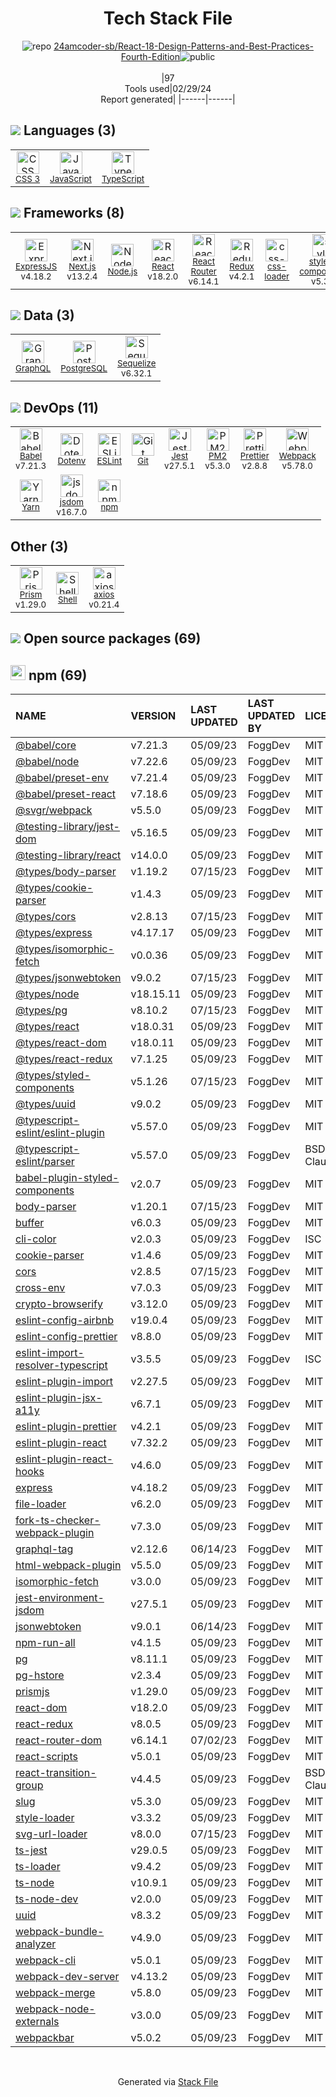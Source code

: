 <!--
&lt;--- Readme.md Snippet without images Start ---&gt;
## Tech Stack
24amcoder-sb/React-18-Design-Patterns-and-Best-Practices-Fourth-Edition is built on the following main stack:

- [JavaScript](https://developer.mozilla.org/en-US/docs/Web/JavaScript) – Languages
- [TypeScript](http://www.typescriptlang.org) – Languages
- [ExpressJS](http://expressjs.com/) – Microframeworks (Backend)
- [Next.js](https://nextjs.org/) – Frameworks (Full Stack)
- [Node.js](http://nodejs.org/) – Frameworks (Full Stack)
- [React](https://reactjs.org/) – Javascript UI Libraries
- [React Router](https://github.com/rackt/react-router) – JavaScript Framework Components
- [Redux](https://redux.js.org/) – State Management Library
- [css-loader](https://github.com/webpack-contrib/css-loader) – CSS Pre-processors / Extensions
- [styled-components](https://styled-components.com) – JavaScript Framework Components
- [GraphQL](http://graphql.org/) – Query Languages
- [PostgreSQL](http://www.postgresql.org/) – Databases
- [Sequelize](https://sequelize.org/) – Object Relational Mapper (ORM)
- [Babel](http://babeljs.io/) – JavaScript Compilers
- [ESLint](http://eslint.org/) – Code Review
- [Jest](http://facebook.github.io/jest/) – Javascript Testing Framework
- [PM2](https://github.com/Unitech/pm2) – Node.js Process Manager
- [Prettier](https://prettier.io/) – Code Review
- [Webpack](http://webpack.js.org) – JS Build Tools / JS Task Runners
- [Yarn](https://yarnpkg.com/) – Front End Package Manager
- [jsdom](https://github.com/jsdom/jsdom) – Headless Browsers
- [Prism](https://prismjs.com/) – Javascript Utilities & Libraries
- [Shell](https://en.wikipedia.org/wiki/Shell_script) – Shells
- [axios](https://github.com/mzabriskie/axios) – Javascript Utilities & Libraries

Full tech stack [here](/techstack.md)

&lt;--- Readme.md Snippet without images End ---&gt;

&lt;--- Readme.md Snippet with images Start ---&gt;
## Tech Stack
24amcoder-sb/React-18-Design-Patterns-and-Best-Practices-Fourth-Edition is built on the following main stack:

- <img width='25' height='25' src='https://img.stackshare.io/service/1209/javascript.jpeg' alt='JavaScript'/> [JavaScript](https://developer.mozilla.org/en-US/docs/Web/JavaScript) – Languages
- <img width='25' height='25' src='https://img.stackshare.io/service/1612/bynNY5dJ.jpg' alt='TypeScript'/> [TypeScript](http://www.typescriptlang.org) – Languages
- <img width='25' height='25' src='https://img.stackshare.io/service/1163/hashtag.png' alt='ExpressJS'/> [ExpressJS](http://expressjs.com/) – Microframeworks (Backend)
- <img width='25' height='25' src='https://img.stackshare.io/service/5936/nextjs.png' alt='Next.js'/> [Next.js](https://nextjs.org/) – Frameworks (Full Stack)
- <img width='25' height='25' src='https://img.stackshare.io/service/1011/n1JRsFeB_400x400.png' alt='Node.js'/> [Node.js](http://nodejs.org/) – Frameworks (Full Stack)
- <img width='25' height='25' src='https://img.stackshare.io/service/1020/OYIaJ1KK.png' alt='React'/> [React](https://reactjs.org/) – Javascript UI Libraries
- <img width='25' height='25' src='https://img.stackshare.io/service/3350/8261421.png' alt='React Router'/> [React Router](https://github.com/rackt/react-router) – JavaScript Framework Components
- <img width='25' height='25' src='https://img.stackshare.io/service/4074/13142323.png' alt='Redux'/> [Redux](https://redux.js.org/) – State Management Library
- <img width='25' height='25' src='https://img.stackshare.io/service/8074/default_d2b16fd6997fb2e164de645a34f9b8d5a880d999.png' alt='css-loader'/> [css-loader](https://github.com/webpack-contrib/css-loader) – CSS Pre-processors / Extensions
- <img width='25' height='25' src='https://img.stackshare.io/service/6749/styled-components.png' alt='styled-components'/> [styled-components](https://styled-components.com) – JavaScript Framework Components
- <img width='25' height='25' src='https://img.stackshare.io/service/3820/12972006.png' alt='GraphQL'/> [GraphQL](http://graphql.org/) – Query Languages
- <img width='25' height='25' src='https://img.stackshare.io/service/1028/ASOhU5xJ.png' alt='PostgreSQL'/> [PostgreSQL](http://www.postgresql.org/) – Databases
- <img width='25' height='25' src='https://img.stackshare.io/service/3211/3591786.png' alt='Sequelize'/> [Sequelize](https://sequelize.org/) – Object Relational Mapper (ORM)
- <img width='25' height='25' src='https://img.stackshare.io/service/2739/-1wfGjNw.png' alt='Babel'/> [Babel](http://babeljs.io/) – JavaScript Compilers
- <img width='25' height='25' src='https://img.stackshare.io/service/3337/Q4L7Jncy.jpg' alt='ESLint'/> [ESLint](http://eslint.org/) – Code Review
- <img width='25' height='25' src='https://img.stackshare.io/service/830/jest.png' alt='Jest'/> [Jest](http://facebook.github.io/jest/) – Javascript Testing Framework
- <img width='25' height='25' src='https://img.stackshare.io/service/2237/757747.png' alt='PM2'/> [PM2](https://github.com/Unitech/pm2) – Node.js Process Manager
- <img width='25' height='25' src='https://img.stackshare.io/service/7035/default_66f265943abed56bcdbfca1c866a4261b1fbb063.jpg' alt='Prettier'/> [Prettier](https://prettier.io/) – Code Review
- <img width='25' height='25' src='https://img.stackshare.io/service/1682/IMG_4636.PNG' alt='Webpack'/> [Webpack](http://webpack.js.org) – JS Build Tools / JS Task Runners
- <img width='25' height='25' src='https://img.stackshare.io/service/5848/44mC-kJ3.jpg' alt='Yarn'/> [Yarn](https://yarnpkg.com/) – Front End Package Manager
- <img width='25' height='25' src='https://img.stackshare.io/service/7054/preview.jpeg' alt='jsdom'/> [jsdom](https://github.com/jsdom/jsdom) – Headless Browsers
- <img width='25' height='25' src='https://img.stackshare.io/service/10010/Screen_Shot_2012-07-31_at_21.57.03__400x400.png' alt='Prism'/> [Prism](https://prismjs.com/) – Javascript Utilities & Libraries
- <img width='25' height='25' src='https://img.stackshare.io/service/4631/default_c2062d40130562bdc836c13dbca02d318205a962.png' alt='Shell'/> [Shell](https://en.wikipedia.org/wiki/Shell_script) – Shells
- <img width='25' height='25' src='https://img.stackshare.io/no-img-open-source.png' alt='axios'/> [axios](https://github.com/mzabriskie/axios) – Javascript Utilities & Libraries

Full tech stack [here](/techstack.md)

&lt;--- Readme.md Snippet with images End ---&gt;
-->
<div align="center">

# Tech Stack File
![](https://img.stackshare.io/repo.svg "repo") [24amcoder-sb/React-18-Design-Patterns-and-Best-Practices-Fourth-Edition](https://github.com/24amcoder-sb/React-18-Design-Patterns-and-Best-Practices-Fourth-Edition)![](https://img.stackshare.io/public_badge.svg "public")
<br/><br/>
|97<br/>Tools used|02/29/24 <br/>Report generated|
|------|------|
</div>

## <img src='https://img.stackshare.io/languages.svg'/> Languages (3)
<table><tr>
  <td align='center'>
  <img width='36' height='36' src='https://img.stackshare.io/service/6727/css.png' alt='CSS 3'>
  <br>
  <sub><a href="https://developer.mozilla.org/en-US/docs/Web/CSS/CSS3">CSS 3</a></sub>
  <br>
  <sub></sub>
</td>

<td align='center'>
  <img width='36' height='36' src='https://img.stackshare.io/service/1209/javascript.jpeg' alt='JavaScript'>
  <br>
  <sub><a href="https://developer.mozilla.org/en-US/docs/Web/JavaScript">JavaScript</a></sub>
  <br>
  <sub></sub>
</td>

<td align='center'>
  <img width='36' height='36' src='https://img.stackshare.io/service/1612/bynNY5dJ.jpg' alt='TypeScript'>
  <br>
  <sub><a href="http://www.typescriptlang.org">TypeScript</a></sub>
  <br>
  <sub></sub>
</td>

</tr>
</table>

## <img src='https://img.stackshare.io/frameworks.svg'/> Frameworks (8)
<table><tr>
  <td align='center'>
  <img width='36' height='36' src='https://img.stackshare.io/service/1163/hashtag.png' alt='ExpressJS'>
  <br>
  <sub><a href="http://expressjs.com/">ExpressJS</a></sub>
  <br>
  <sub>v4.18.2</sub>
</td>

<td align='center'>
  <img width='36' height='36' src='https://img.stackshare.io/service/5936/nextjs.png' alt='Next.js'>
  <br>
  <sub><a href="https://nextjs.org/">Next.js</a></sub>
  <br>
  <sub>v13.2.4</sub>
</td>

<td align='center'>
  <img width='36' height='36' src='https://img.stackshare.io/service/1011/n1JRsFeB_400x400.png' alt='Node.js'>
  <br>
  <sub><a href="http://nodejs.org/">Node.js</a></sub>
  <br>
  <sub></sub>
</td>

<td align='center'>
  <img width='36' height='36' src='https://img.stackshare.io/service/1020/OYIaJ1KK.png' alt='React'>
  <br>
  <sub><a href="https://reactjs.org/">React</a></sub>
  <br>
  <sub>v18.2.0</sub>
</td>

<td align='center'>
  <img width='36' height='36' src='https://img.stackshare.io/service/3350/8261421.png' alt='React Router'>
  <br>
  <sub><a href="https://github.com/rackt/react-router">React Router</a></sub>
  <br>
  <sub>v6.14.1</sub>
</td>

<td align='center'>
  <img width='36' height='36' src='https://img.stackshare.io/service/4074/13142323.png' alt='Redux'>
  <br>
  <sub><a href="https://redux.js.org/">Redux</a></sub>
  <br>
  <sub>v4.2.1</sub>
</td>

<td align='center'>
  <img width='36' height='36' src='https://img.stackshare.io/service/8074/default_d2b16fd6997fb2e164de645a34f9b8d5a880d999.png' alt='css-loader'>
  <br>
  <sub><a href="https://github.com/webpack-contrib/css-loader">css-loader</a></sub>
  <br>
  <sub></sub>
</td>

<td align='center'>
  <img width='36' height='36' src='https://img.stackshare.io/service/6749/styled-components.png' alt='styled-components'>
  <br>
  <sub><a href="https://styled-components.com">styled-components</a></sub>
  <br>
  <sub>v5.3.9</sub>
</td>

</tr>
</table>

## <img src='https://img.stackshare.io/databases.svg'/> Data (3)
<table><tr>
  <td align='center'>
  <img width='36' height='36' src='https://img.stackshare.io/service/3820/12972006.png' alt='GraphQL'>
  <br>
  <sub><a href="http://graphql.org/">GraphQL</a></sub>
  <br>
  <sub></sub>
</td>

<td align='center'>
  <img width='36' height='36' src='https://img.stackshare.io/service/1028/ASOhU5xJ.png' alt='PostgreSQL'>
  <br>
  <sub><a href="http://www.postgresql.org/">PostgreSQL</a></sub>
  <br>
  <sub></sub>
</td>

<td align='center'>
  <img width='36' height='36' src='https://img.stackshare.io/service/3211/3591786.png' alt='Sequelize'>
  <br>
  <sub><a href="https://sequelize.org/">Sequelize</a></sub>
  <br>
  <sub>v6.32.1</sub>
</td>

</tr>
</table>

## <img src='https://img.stackshare.io/devops.svg'/> DevOps (11)
<table><tr>
  <td align='center'>
  <img width='36' height='36' src='https://img.stackshare.io/service/2739/-1wfGjNw.png' alt='Babel'>
  <br>
  <sub><a href="http://babeljs.io/">Babel</a></sub>
  <br>
  <sub>v7.21.3</sub>
</td>

<td align='center'>
  <img width='36' height='36' src='https://img.stackshare.io/service/8067/default_90dcb1286af7685c68df319c764b80704df1155b.png' alt='Dotenv'>
  <br>
  <sub><a href="https://github.com/motdotla/dotenv">Dotenv</a></sub>
  <br>
  <sub></sub>
</td>

<td align='center'>
  <img width='36' height='36' src='https://img.stackshare.io/service/3337/Q4L7Jncy.jpg' alt='ESLint'>
  <br>
  <sub><a href="http://eslint.org/">ESLint</a></sub>
  <br>
  <sub></sub>
</td>

<td align='center'>
  <img width='36' height='36' src='https://img.stackshare.io/service/1046/git.png' alt='Git'>
  <br>
  <sub><a href="http://git-scm.com/">Git</a></sub>
  <br>
  <sub></sub>
</td>

<td align='center'>
  <img width='36' height='36' src='https://img.stackshare.io/service/830/jest.png' alt='Jest'>
  <br>
  <sub><a href="http://facebook.github.io/jest/">Jest</a></sub>
  <br>
  <sub>v27.5.1</sub>
</td>

<td align='center'>
  <img width='36' height='36' src='https://img.stackshare.io/service/2237/757747.png' alt='PM2'>
  <br>
  <sub><a href="https://github.com/Unitech/pm2">PM2</a></sub>
  <br>
  <sub>v5.3.0</sub>
</td>

<td align='center'>
  <img width='36' height='36' src='https://img.stackshare.io/service/7035/default_66f265943abed56bcdbfca1c866a4261b1fbb063.jpg' alt='Prettier'>
  <br>
  <sub><a href="https://prettier.io/">Prettier</a></sub>
  <br>
  <sub>v2.8.8</sub>
</td>

<td align='center'>
  <img width='36' height='36' src='https://img.stackshare.io/service/1682/IMG_4636.PNG' alt='Webpack'>
  <br>
  <sub><a href="http://webpack.js.org">Webpack</a></sub>
  <br>
  <sub>v5.78.0</sub>
</td>

</tr>
<tr>
  <td align='center'>
  <img width='36' height='36' src='https://img.stackshare.io/service/5848/44mC-kJ3.jpg' alt='Yarn'>
  <br>
  <sub><a href="https://yarnpkg.com/">Yarn</a></sub>
  <br>
  <sub></sub>
</td>

<td align='center'>
  <img width='36' height='36' src='https://img.stackshare.io/service/7054/preview.jpeg' alt='jsdom'>
  <br>
  <sub><a href="https://github.com/jsdom/jsdom">jsdom</a></sub>
  <br>
  <sub>v16.7.0</sub>
</td>

<td align='center'>
  <img width='36' height='36' src='https://img.stackshare.io/service/1120/lejvzrnlpb308aftn31u.png' alt='npm'>
  <br>
  <sub><a href="https://www.npmjs.com/">npm</a></sub>
  <br>
  <sub></sub>
</td>

</tr>
</table>

## Other (3)
<table><tr>
  <td align='center'>
  <img width='36' height='36' src='https://img.stackshare.io/service/10010/Screen_Shot_2012-07-31_at_21.57.03__400x400.png' alt='Prism'>
  <br>
  <sub><a href="https://prismjs.com/">Prism</a></sub>
  <br>
  <sub>v1.29.0</sub>
</td>

<td align='center'>
  <img width='36' height='36' src='https://img.stackshare.io/service/4631/default_c2062d40130562bdc836c13dbca02d318205a962.png' alt='Shell'>
  <br>
  <sub><a href="https://en.wikipedia.org/wiki/Shell_script">Shell</a></sub>
  <br>
  <sub></sub>
</td>

<td align='center'>
  <img width='36' height='36' src='https://img.stackshare.io/no-img-open-source.png' alt='axios'>
  <br>
  <sub><a href="https://github.com/mzabriskie/axios">axios</a></sub>
  <br>
  <sub>v0.21.4</sub>
</td>

</tr>
</table>


## <img src='https://img.stackshare.io/group.svg' /> Open source packages (69)</h2>

## <img width='24' height='24' src='https://img.stackshare.io/service/1120/lejvzrnlpb308aftn31u.png'/> npm (69)

|NAME|VERSION|LAST UPDATED|LAST UPDATED BY|LICENSE|VULNERABILITIES|
|:------|:------|:------|:------|:------|:------|
|[@babel/core](https://www.npmjs.com/@babel/core)|v7.21.3|05/09/23|FoggDev |MIT|N/A|
|[@babel/node](https://www.npmjs.com/@babel/node)|v7.22.6|05/09/23|FoggDev |MIT|N/A|
|[@babel/preset-env](https://www.npmjs.com/@babel/preset-env)|v7.21.4|05/09/23|FoggDev |MIT|N/A|
|[@babel/preset-react](https://www.npmjs.com/@babel/preset-react)|v7.18.6|05/09/23|FoggDev |MIT|N/A|
|[@svgr/webpack](https://www.npmjs.com/@svgr/webpack)|v5.5.0|05/09/23|FoggDev |MIT|N/A|
|[@testing-library/jest-dom](https://www.npmjs.com/@testing-library/jest-dom)|v5.16.5|05/09/23|FoggDev |MIT|N/A|
|[@testing-library/react](https://www.npmjs.com/@testing-library/react)|v14.0.0|05/09/23|FoggDev |MIT|N/A|
|[@types/body-parser](https://www.npmjs.com/@types/body-parser)|v1.19.2|07/15/23|FoggDev |MIT|N/A|
|[@types/cookie-parser](https://www.npmjs.com/@types/cookie-parser)|v1.4.3|05/09/23|FoggDev |MIT|N/A|
|[@types/cors](https://www.npmjs.com/@types/cors)|v2.8.13|07/15/23|FoggDev |MIT|N/A|
|[@types/express](https://www.npmjs.com/@types/express)|v4.17.17|05/09/23|FoggDev |MIT|N/A|
|[@types/isomorphic-fetch](https://www.npmjs.com/@types/isomorphic-fetch)|v0.0.36|05/09/23|FoggDev |MIT|N/A|
|[@types/jsonwebtoken](https://www.npmjs.com/@types/jsonwebtoken)|v9.0.2|07/15/23|FoggDev |MIT|N/A|
|[@types/node](https://www.npmjs.com/@types/node)|v18.15.11|05/09/23|FoggDev |MIT|N/A|
|[@types/pg](https://www.npmjs.com/@types/pg)|v8.10.2|07/15/23|FoggDev |MIT|N/A|
|[@types/react](https://www.npmjs.com/@types/react)|v18.0.31|05/09/23|FoggDev |MIT|N/A|
|[@types/react-dom](https://www.npmjs.com/@types/react-dom)|v18.0.11|05/09/23|FoggDev |MIT|N/A|
|[@types/react-redux](https://www.npmjs.com/@types/react-redux)|v7.1.25|05/09/23|FoggDev |MIT|N/A|
|[@types/styled-components](https://www.npmjs.com/@types/styled-components)|v5.1.26|07/15/23|FoggDev |MIT|N/A|
|[@types/uuid](https://www.npmjs.com/@types/uuid)|v9.0.2|05/09/23|FoggDev |MIT|N/A|
|[@typescript-eslint/eslint-plugin](https://www.npmjs.com/@typescript-eslint/eslint-plugin)|v5.57.0|05/09/23|FoggDev |MIT|N/A|
|[@typescript-eslint/parser](https://www.npmjs.com/@typescript-eslint/parser)|v5.57.0|05/09/23|FoggDev |BSD-2-Clause|N/A|
|[babel-plugin-styled-components](https://www.npmjs.com/babel-plugin-styled-components)|v2.0.7|05/09/23|FoggDev |MIT|N/A|
|[body-parser](https://www.npmjs.com/body-parser)|v1.20.1|07/15/23|FoggDev |MIT|N/A|
|[buffer](https://www.npmjs.com/buffer)|v6.0.3|05/09/23|FoggDev |MIT|N/A|
|[cli-color](https://www.npmjs.com/cli-color)|v2.0.3|05/09/23|FoggDev |ISC|N/A|
|[cookie-parser](https://www.npmjs.com/cookie-parser)|v1.4.6|05/09/23|FoggDev |MIT|N/A|
|[cors](https://www.npmjs.com/cors)|v2.8.5|07/15/23|FoggDev |MIT|N/A|
|[cross-env](https://www.npmjs.com/cross-env)|v7.0.3|05/09/23|FoggDev |MIT|N/A|
|[crypto-browserify](https://www.npmjs.com/crypto-browserify)|v3.12.0|05/09/23|FoggDev |MIT|N/A|
|[eslint-config-airbnb](https://www.npmjs.com/eslint-config-airbnb)|v19.0.4|05/09/23|FoggDev |MIT|N/A|
|[eslint-config-prettier](https://www.npmjs.com/eslint-config-prettier)|v8.8.0|05/09/23|FoggDev |MIT|N/A|
|[eslint-import-resolver-typescript](https://www.npmjs.com/eslint-import-resolver-typescript)|v3.5.5|05/09/23|FoggDev |ISC|N/A|
|[eslint-plugin-import](https://www.npmjs.com/eslint-plugin-import)|v2.27.5|05/09/23|FoggDev |MIT|N/A|
|[eslint-plugin-jsx-a11y](https://www.npmjs.com/eslint-plugin-jsx-a11y)|v6.7.1|05/09/23|FoggDev |MIT|N/A|
|[eslint-plugin-prettier](https://www.npmjs.com/eslint-plugin-prettier)|v4.2.1|05/09/23|FoggDev |MIT|N/A|
|[eslint-plugin-react](https://www.npmjs.com/eslint-plugin-react)|v7.32.2|05/09/23|FoggDev |MIT|N/A|
|[eslint-plugin-react-hooks](https://www.npmjs.com/eslint-plugin-react-hooks)|v4.6.0|05/09/23|FoggDev |MIT|N/A|
|[express](https://www.npmjs.com/express)|v4.18.2|05/09/23|FoggDev |MIT|N/A|
|[file-loader](https://www.npmjs.com/file-loader)|v6.2.0|05/09/23|FoggDev |MIT|N/A|
|[fork-ts-checker-webpack-plugin](https://www.npmjs.com/fork-ts-checker-webpack-plugin)|v7.3.0|05/09/23|FoggDev |MIT|N/A|
|[graphql-tag](https://www.npmjs.com/graphql-tag)|v2.12.6|06/14/23|FoggDev |MIT|N/A|
|[html-webpack-plugin](https://www.npmjs.com/html-webpack-plugin)|v5.5.0|05/09/23|FoggDev |MIT|N/A|
|[isomorphic-fetch](https://www.npmjs.com/isomorphic-fetch)|v3.0.0|05/09/23|FoggDev |MIT|N/A|
|[jest-environment-jsdom](https://www.npmjs.com/jest-environment-jsdom)|v27.5.1|05/09/23|FoggDev |MIT|N/A|
|[jsonwebtoken](https://www.npmjs.com/jsonwebtoken)|v9.0.1|06/14/23|FoggDev |MIT|N/A|
|[npm-run-all](https://www.npmjs.com/npm-run-all)|v4.1.5|05/09/23|FoggDev |MIT|N/A|
|[pg](https://www.npmjs.com/pg)|v8.11.1|05/09/23|FoggDev |MIT|N/A|
|[pg-hstore](https://www.npmjs.com/pg-hstore)|v2.3.4|05/09/23|FoggDev |MIT|N/A|
|[prismjs](https://www.npmjs.com/prismjs)|v1.29.0|05/09/23|FoggDev |MIT|N/A|
|[react-dom](https://www.npmjs.com/react-dom)|v18.2.0|05/09/23|FoggDev |MIT|N/A|
|[react-redux](https://www.npmjs.com/react-redux)|v8.0.5|05/09/23|FoggDev |MIT|N/A|
|[react-router-dom](https://www.npmjs.com/react-router-dom)|v6.14.1|07/02/23|FoggDev |MIT|N/A|
|[react-scripts](https://www.npmjs.com/react-scripts)|v5.0.1|05/09/23|FoggDev |MIT|N/A|
|[react-transition-group](https://www.npmjs.com/react-transition-group)|v4.4.5|05/09/23|FoggDev |BSD-3-Clause|N/A|
|[slug](https://www.npmjs.com/slug)|v5.3.0|05/09/23|FoggDev |MIT|N/A|
|[style-loader](https://www.npmjs.com/style-loader)|v3.3.2|05/09/23|FoggDev |MIT|N/A|
|[svg-url-loader](https://www.npmjs.com/svg-url-loader)|v8.0.0|07/15/23|FoggDev |MIT|N/A|
|[ts-jest](https://www.npmjs.com/ts-jest)|v29.0.5|05/09/23|FoggDev |MIT|N/A|
|[ts-loader](https://www.npmjs.com/ts-loader)|v9.4.2|05/09/23|FoggDev |MIT|N/A|
|[ts-node](https://www.npmjs.com/ts-node)|v10.9.1|05/09/23|FoggDev |MIT|N/A|
|[ts-node-dev](https://www.npmjs.com/ts-node-dev)|v2.0.0|05/09/23|FoggDev |MIT|N/A|
|[uuid](https://www.npmjs.com/uuid)|v8.3.2|05/09/23|FoggDev |MIT|N/A|
|[webpack-bundle-analyzer](https://www.npmjs.com/webpack-bundle-analyzer)|v4.9.0|05/09/23|FoggDev |MIT|N/A|
|[webpack-cli](https://www.npmjs.com/webpack-cli)|v5.0.1|05/09/23|FoggDev |MIT|N/A|
|[webpack-dev-server](https://www.npmjs.com/webpack-dev-server)|v4.13.2|05/09/23|FoggDev |MIT|N/A|
|[webpack-merge](https://www.npmjs.com/webpack-merge)|v5.8.0|05/09/23|FoggDev |MIT|N/A|
|[webpack-node-externals](https://www.npmjs.com/webpack-node-externals)|v3.0.0|05/09/23|FoggDev |MIT|N/A|
|[webpackbar](https://www.npmjs.com/webpackbar)|v5.0.2|05/09/23|FoggDev |MIT|N/A|

<br/>
<div align='center'>

Generated via [Stack File](https://github.com/marketplace/stack-file)
